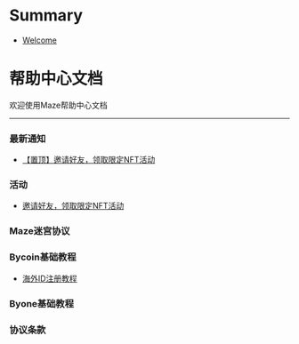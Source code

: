 # Summary

* [Welcome](README.md)

# 帮助中心文档

欢迎使用Maze帮助中心文档

------

### 最新通知

- [【置顶】邀请好友，领取限定NFT活动](/activity/cryptosanguo-nft-airdrop.md)

### 活动

- [邀请好友，领取限定NFT活动](/activity/cryptosanguo-nft-airdrop.md)

### Maze迷宫协议


### Bycoin基础教程

- [海外ID注册教程](/bycoin/Overseas-ID-registration-tutorial.md)

### Byone基础教程


### 协议条款